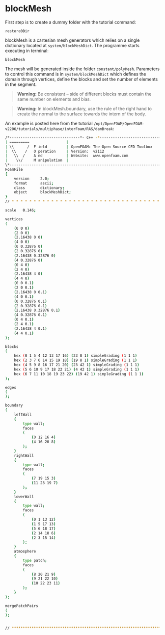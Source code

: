 # blockMesh

First step is to create a dummy folder with the tutorial command:

```console
restore0Dir
```
blockMesh is a cartesian mesh generators which relies on a single
dictionary located at ```system/blockMeshDict```. The programme starts
executing in terminal:

```console
blockMesh
```

The mesh will be generated inside the folder ```constant/polyMesh```.
Parameters to control this command is in ```system/blockMeshDict``` which
defines the domain through vertices, define the blocks and set the
number of elements in the segment.

> **Warning:**
> Be consistent – side of different blocks must contain the same number on elements and bias.

> **Warning:**
> In blockMesh.boundary, use the rule of the right hand to create the normal to the surface towards the intern of the body.

An example is posted here from the tutorial ```/opt/OpenFOAM/OpenFOAM-v2206/tutorials/multiphase/interFoam/RAS/damBreak```:

```sh
/*--------------------------------*- C++ -*----------------------------------*\
| =========                 |                                                 |
| \\      /  F ield         | OpenFOAM: The Open Source CFD Toolbox           |
|  \\    /   O peration     | Version:  v2112                                 |
|   \\  /    A nd           | Website:  www.openfoam.com                      |
|    \\/     M anipulation  |                                                 |
\*---------------------------------------------------------------------------*/
FoamFile
{
    version     2.0;
    format      ascii;
    class       dictionary;
    object      blockMeshDict;
}
// * * * * * * * * * * * * * * * * * * * * * * * * * * * * * * * * * * * * * //

scale   0.146;

vertices
(
    (0 0 0)
    (2 0 0)
    (2.16438 0 0)
    (4 0 0)
    (0 0.32876 0)
    (2 0.32876 0)
    (2.16438 0.32876 0)
    (4 0.32876 0)
    (0 4 0)
    (2 4 0)
    (2.16438 4 0)
    (4 4 0)
    (0 0 0.1)
    (2 0 0.1)
    (2.16438 0 0.1)
    (4 0 0.1)
    (0 0.32876 0.1)
    (2 0.32876 0.1)
    (2.16438 0.32876 0.1)
    (4 0.32876 0.1)
    (0 4 0.1)
    (2 4 0.1)
    (2.16438 4 0.1)
    (4 4 0.1)
);

blocks
(
    hex (0 1 5 4 12 13 17 16) (23 8 1) simpleGrading (1 1 1)
    hex (2 3 7 6 14 15 19 18) (19 8 1) simpleGrading (1 1 1)
    hex (4 5 9 8 16 17 21 20) (23 42 1) simpleGrading (1 1 1)
    hex (5 6 10 9 17 18 22 21) (4 42 1) simpleGrading (1 1 1)
    hex (6 7 11 10 18 19 23 22) (19 42 1) simpleGrading (1 1 1)
);

edges
(
);

boundary
(
    leftWall
    {
        type wall;
        faces
        (
            (0 12 16 4)
            (4 16 20 8)
        );
    }
    rightWall
    {
        type wall;
        faces
        (
            (7 19 15 3)
            (11 23 19 7)
        );
    }
    lowerWall
    {
        type wall;
        faces
        (
            (0 1 13 12)
            (1 5 17 13)
            (5 6 18 17)
            (2 14 18 6)
            (2 3 15 14)
        );
    }
    atmosphere
    {
        type patch;
        faces
        (
            (8 20 21 9)
            (9 21 22 10)
            (10 22 23 11)
        );
    }
);

mergePatchPairs
(
);


// ************************************************************************* //
```
